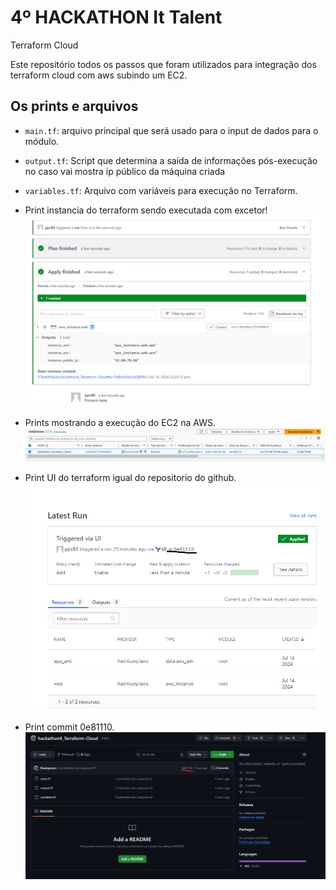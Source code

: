 # 4º HACKATHON It Talent

Terraform Cloud

Este repositório todos os passos que foram utilizados para integração dos terraform cloud com aws subindo um EC2.

## Os prints e arquivos

- `main.tf`: arquivo principal que será usado para o input de dados para o módulo.
- `output.tf`: Script que determina a saída de informações pós-execução no caso   vai mostra ip público da máquina criada
- `variables.tf`: Arquivo com variáveis para execução no Terraform.
- Print instancia do terraform sendo executada com excetor! 
  ![](TerraformCloud.png) 
    
- Prints mostrando a execução do EC2 na AWS.
  ![](EC2_AWS.png)
  
- Print UI do terraform igual do repositorio do github.
  ![](UIdoTerraform.png)
 
- Print commit 0e81110.
  ![](check.png)
 